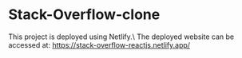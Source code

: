 # Stack-Overflow-clone
This project is deployed using Netlify.\\
The deployed website can be accessed at:
https://stack-overflow-reactjs.netlify.app/
